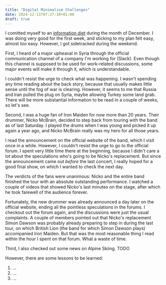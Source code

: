 ```yaml
---
title: "Digital Minimalism Challenges"
date: 2024-12-11T07:27:18+01:00
draft: true
---
```


I comitted myself to an [information diet](#10) during the month of December. I
was doing very good for the first week, and sticking to my plan felt easy,
almost _too_ easy. However, I got sidetracked during the weekend.

First, I heard of a major upheaval in Syria through the official communication
channel of a company I'm working for (Slack). Even though this channel is
supposed to be used for work-related discussions, some major events will make
it through it, which is understandable.

I couldn't resist the urge to check what was happening. I wasn't spending any
time reading about the back story, because that usually makes little sense until
the fog of war is clearing. However, it seems to me that Russia and Iran pulled
the plug on Syria, maybe allowing Turkey some land grab. There will be more
substantial information to be read in a couple of weeks, so let's see.

Second, I was a huge fan of Iron Maiden for now more than 20 years. Their
drummer, Nicko McBrain, decided to step back from touring with the band as of
last Saturday. I played the drums when I was young and picked it up again a year
ago, and Nicko McBrain really was my hero for all those years.

I read the announcement on the official website of the band, which I visit once
in a while. However, I couldn't resist the urge to go to the official forum. I
spent very little time there at the beginning, because I didn't care a lot about
the speculations who's going to be Nicko's replacement. But since the
announcement came out _before_ the last concert, I really hoped for a good final
show, on which I wanted to check the next day.

The verdicts of the fans were unanimous: Nicko and the entire band finished the
tour with an absolute outstanding performance. I watched a couple of videos that
showed Nicko's last minutes on the stage, after which he took farewell of the
audience forever.

Fortunately, the new drummer was already announced a day later on the official
website, ending all the pointless speculations in the forums. I checkout out the
forum again, and the discussions were just the usual complaints. A couple of
members pointed out that Nicko's replacement Simon Dawson was probably already
preparing to step in during the last tour, on which British Lion (the band for
which Simon Dawson plays) accompanied Iron Maiden. But that was the most
reasonable thing I read within the hour I spent on that forum. What a waste of
time.

Third, I also checked out some news on Alpine Skiing. TODO

However, there are some lessons to be learned:

1. ...
2. ...
3. ...
